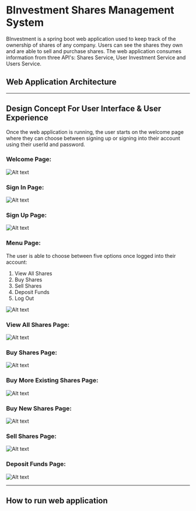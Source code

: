 # BInvestment Shares Management System
BInvestment is a spring boot web application used to keep track of the ownership of shares of any company. Users can see the shares they own and are able to sell and purchase shares. The web application consumes information from three API's: Shares Service, User Investment Service and Users Service. 

## Web Application Architecture


___
## Design Concept For User Interface & User Experience 
Once the web application is running, the user starts on the welcome page where they can choose between signing up or signing into their account using their userId and password. 

### Welcome Page: 

![Alt text]()


### Sign In Page: 

![Alt text]()


### Sign Up Page:

![Alt text]()


### Menu Page: 
The user is able to choose between five options once logged into their account: 
1. View All Shares 
2. Buy Shares 
3. Sell Shares
4. Deposit Funds 
5. Log Out

![Alt text]()


### View All Shares Page:

![Alt text]()

### Buy Shares Page:

![Alt text]()

### Buy More Existing Shares Page: 

![Alt text]()

### Buy New Shares Page:

![Alt text]()

### Sell Shares Page:

![Alt text]()

### Deposit Funds Page:

![Alt text]()


___

## How to run web application

